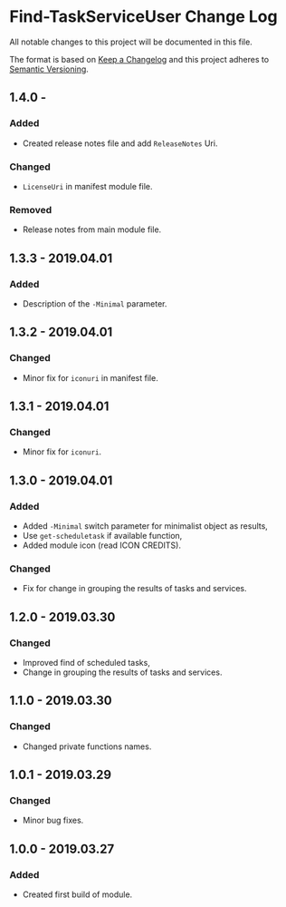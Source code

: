 # Find-TaskServiceUser Change Log

All notable changes to this project will be documented in this file.

The format is based on [Keep a Changelog](http://keepachangelog.com/) and this project adheres to [Semantic Versioning](http://semver.org/).

## 1.4.0 - 
### Added
- Created release notes file and add `ReleaseNotes` Uri.
### Changed
- `LicenseUri` in manifest module file.
### Removed
- Release notes from main module file.
## 1.3.3 - 2019.04.01
### Added
- Description of the `-Minimal` parameter.
## 1.3.2 - 2019.04.01
### Changed
- Minor fix for `iconuri` in manifest file.
## 1.3.1 - 2019.04.01
### Changed
- Minor fix for `iconuri`.
## 1.3.0 - 2019.04.01
### Added
- Added `-Minimal` switch parameter for minimalist object as results,
- Use `get-scheduletask` if available function,
- Added module icon (read ICON CREDITS).
### Changed
- Fix for change in grouping the results of tasks and services.
## 1.2.0 - 2019.03.30
### Changed
- Improved find of scheduled tasks,
- Change in grouping the results of tasks and services. 
## 1.1.0 - 2019.03.30
### Changed
- Changed private functions names.
## 1.0.1 - 2019.03.29
### Changed
- Minor bug fixes.
## 1.0.0 - 2019.03.27
### Added
- Created first build of module.
